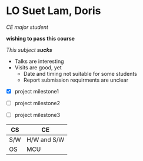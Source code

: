 
# LO Suet Lam, Doris

*CE major student*

**wishing to pass this course**

_This subject **sucks**_

* Talks are interesting
* Visits are good, yet
  * Date and timing not suitable for some students
  * Report submission requirments are unclear

- [x] project milestone1
- [ ] project milestone2
- [ ] project milestone3


CS | CE
------------ | -------------
S/W  | H/W and S/W
OS | MCU
